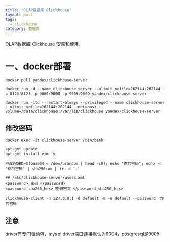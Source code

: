 ```yaml
---
title: 'OLAP数据库 Clickhouse'
layout: post
tags:
  - clickhouse
category: 数据库
---
```

OLAP数据库 Clickhouse 安装和使用。

<!--more-->

# 一、docker部署

```shell
docker pull yandex/clickhouse-server

docker run -d --name clickhouse-server --ulimit nofile=262144:262144 -p 8123:8123 -p 9000:9000 -p 9009:9009 yandex/clickhouse-server

docker run -itd --restart=always --privileged --name clickhouse-server --ulimit nofile=262144:262144 --net=host --volume=/data/clickhouse:/var/lib/clickhouse yandex/clickhouse-server

```

## 修改密码
```shell
docker exec -it clickhouse-server /bin/bash

apt-get update
apt-get install vim -y

PASSWORD=$(base64 < /dev/urandom | head -c8); echo "你的密码"; echo -n "你的密码" | sha256sum | tr -d '-'

## /etc/clickhouse-server/users.xml
<password> 密码 </password>
<password_sha256_hex> 密码密文 </password_sha256_hex>

clickhouse-client -h 127.0.0.1 -d default -m -u default --password '你的密码'
```

## 注意
driver有专门驱动包，mysql driver端口连接默认为9004，postgresql是9005
